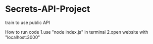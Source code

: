 # Secrets-API-Project
train to use public API

How to run code
1.use "node index.js" in terminal
2.open website with "localhost:3000"
